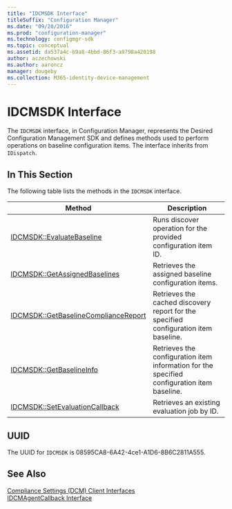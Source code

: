 ```yaml
---
title: "IDCMSDK Interface"
titleSuffix: "Configuration Manager"
ms.date: "09/20/2016"
ms.prod: "configuration-manager"
ms.technology: configmgr-sdk
ms.topic: conceptual
ms.assetid: da537a4c-b9a8-4bbd-86f3-a9798a420198
author: aczechowski
ms.author: aaroncz
manager: dougeby
ms.collection: M365-identity-device-management
---
```

# IDCMSDK Interface
The `IDCMSDK` interface, in Configuration Manager, represents the Desired Configuration Management SDK and defines methods used to perform operations on baseline configuration items. The interface inherits from `IDispatch`.  

## In This Section  
 The following table lists the methods in the `IDCMSDK` interface.  

|Method|Description|  
|------------|-----------------|  
|[IDCMSDK::EvaluateBaseline](../../../../../develop/reference/core/clients/client-classes/idcmsdk--evaluatebaseline-method.md)|Runs discover operation for the provided configuration item ID.|  
|[IDCMSDK::GetAssignedBaselines](../../../../../develop/reference/core/clients/client-classes/idcmsdk--getassignedbaselines-method.md)|Retrieves the assigned baseline configuration items.|  
|[IDCMSDK::GetBaselineComplianceReport](../../../../../develop/reference/core/clients/client-classes/idcmsdk--getbaselinecompliancereport-method.md)|Retrieves the cached discovery report for the specified configuration item baseline.|  
|[IDCMSDK::GetBaselineInfo](../../../../../develop/reference/core/clients/client-classes/idcmsdk--getbaselineinfo-method.md)|Retrieves the configuration item information for the specified configuration item baseline.|  
|[IDCMSDK::SetEvaluationCallback](../../../../../develop/reference/core/clients/client-classes/idcmsdk--setevaluationcallback-method.md)|Retrieves an existing evaluation job by ID.|  

## UUID  
 The UUID for `IDCMSDK` is 08595CA8-6A42-4ce1-A1D6-8B6C2811A555.  

## See Also  
 [Compliance Settings (DCM) Client Interfaces](../../../../../develop/reference/core/clients/client-classes/compliance-settings--dcm--client-interfaces.md)   
 [IDCMAgentCallback Interface](../../../../../develop/reference/core/clients/client-classes/idcmagentcallback-interface.md)
